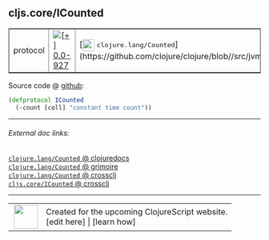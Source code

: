 ## cljs.core/ICounted



 <table border="1">
<tr>
<td>protocol</td>
<td><a href="https://github.com/cljsinfo/cljs-api-docs/tree/0.0-927"><img valign="middle" alt="[+] 0.0-927" title="Added in 0.0-927" src="https://img.shields.io/badge/+-0.0--927-lightgrey.svg"></a> </td>
<td>
[<img height="24px" valign="middle" src="http://i.imgur.com/1GjPKvB.png"> <samp>clojure.lang/Counted</samp>](https://github.com/clojure/clojure/blob//src/jvm/clojure/lang/Counted.java)
</td>
</tr>
</table>









Source code @ [github](https://github.com/clojure/clojurescript/blob/r2060/src/cljs/cljs/core.cljs#L220-L221):

```clj
(defprotocol ICounted
  (-count [coll] "constant time count"))
```

<!--
Repo - tag - source tree - lines:

 <pre>
clojurescript @ r2060
└── src
    └── cljs
        └── cljs
            └── <ins>[core.cljs:220-221](https://github.com/clojure/clojurescript/blob/r2060/src/cljs/cljs/core.cljs#L220-L221)</ins>
</pre>

-->

---



###### External doc links:

[`clojure.lang/Counted` @ clojuredocs](http://clojuredocs.org/clojure.lang/Counted)<br>
[`clojure.lang/Counted` @ grimoire](http://conj.io/store/v1/org.clojure/clojure/1.7.0-beta3/clj/clojure.lang/Counted/)<br>
[`clojure.lang/Counted` @ crossclj](http://crossclj.info/fun/clojure.lang/Counted.html)<br>
[`cljs.core/ICounted` @ crossclj](http://crossclj.info/fun/cljs.core.cljs/ICounted.html)<br>

---

 <table>
<tr><td>
<img valign="middle" align="right" width="48px" src="http://i.imgur.com/Hi20huC.png">
</td><td>
Created for the upcoming ClojureScript website.<br>
[edit here] | [learn how]
</td></tr></table>

[edit here]:https://github.com/cljsinfo/cljs-api-docs/blob/master/cljsdoc/cljs.core/ICounted.cljsdoc
[learn how]:https://github.com/cljsinfo/cljs-api-docs/wiki/cljsdoc-files

<!--

This information was too distracting to show to readers, but I'll leave it
commented here since it is helpful to:

- pretty-print the data used to generate this document
- and show how to retrieve that data



The API data for this symbol:

```clj
{:ns "cljs.core",
 :name "ICounted",
 :history [["+" "0.0-927"]],
 :type "protocol",
 :full-name-encode "cljs.core/ICounted",
 :source {:code "(defprotocol ICounted\n  (-count [coll] \"constant time count\"))",
          :title "Source code",
          :repo "clojurescript",
          :tag "r2060",
          :filename "src/cljs/cljs/core.cljs",
          :lines [220 221]},
 :methods [{:name "-count",
            :signature ["[coll]"],
            :docstring "constant time count"}],
 :full-name "cljs.core/ICounted",
 :clj-symbol "clojure.lang/Counted"}

```

Retrieve the API data for this symbol:

```clj
;; from Clojure REPL
(require '[clojure.edn :as edn])
(-> (slurp "https://raw.githubusercontent.com/cljsinfo/cljs-api-docs/catalog/cljs-api.edn")
    (edn/read-string)
    (get-in [:symbols "cljs.core/ICounted"]))
```

-->
